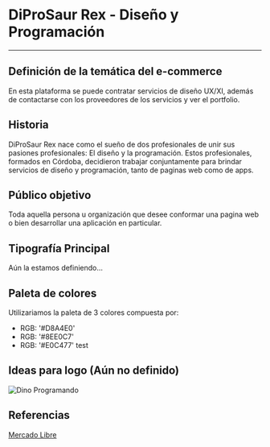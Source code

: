 # DiProSaur Rex - Diseño y Programación
---
## Definición de la temática del e-commerce
En esta plataforma se puede contratar servicios de diseño UX/XI, además de contactarse con los proveedores de los servicios y ver el portfolio.

## Historia
DiProSaur Rex nace como el sueño de dos profesionales de unir sus pasiones profesionales: El diseño y la programación.
Estos profesionales, formados en Córdoba, decidieron trabajar conjuntamente para brindar servicios de diseño y programación, tanto de paginas web como de apps.

## Público objetivo 
Toda aquella persona u organización que desee conformar una pagina web o bien desarrollar una aplicación en particular.

## Tipografía Principal
Aún la estamos definiendo...

## Paleta de colores
Utilizariamos la paleta de 3 colores compuesta por:
- RGB: '#D8A4E0'
- RGB: '#8EE0C7'
- RGB: '#E0C477'
test

## Ideas para logo (Aún no definido)
![Dino Programando](https://previews.123rf.com/images/dogbone66/dogbone661312/dogbone66131200022/24465354-juguete-del-dinosaurio-en-un-ordenador-port%C3%A1til.jpg "Dino programando")

## Referencias
[MercadoLibre]:https://mercadolibre.com.ar
[Mercado Libre][MercadoLibre]

